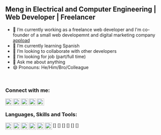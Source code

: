## Meng in Electrical and Computer Engineering | Web Developer | Freelancer

- 🔭 I’m currently working as a freelance web developer and I'm co-founder of a small web developemnt and digital marketing company [appload][business-website]
- 🌱 I’m currently learning Spanish
- 👯 I’m looking to collaborate with other developers
- 🤔 I’m looking for job (part/full time)
- 💬 Ask me about anything
- 😄 Pronouns: He/Him/Bro/Colleague

<br>

### Connect with me:
[<img align="left" alt="personal-website" width="22px" src="https://www.svgrepo.com/show/40309/earth-globe.svg"/>][personal-website]
[<img align="left" alt="business-website" width="22px" src="https://appload.gr/wp-content/uploads/2021/08/Favicon_3x-120x120.png"/>][business-website]
[<img align="left" alt="facebook" width="22px" src="https://www.svgrepo.com/show/138943/facebook.svg"/>][facebook]
[<img align="left" alt="instagram" width="22px" src="https://www.svgrepo.com/show/157806/instagram.svg"/>][instagram]
[<img align="left" alt="linkedin" width="22px" src="https://www.svgrepo.com/show/138936/linkedin.svg"/>][linkedin]

<br/>

### Languages, Skills and Tools:

[<img align="left" alt="html" width="22px" src="https://www.svgrepo.com/show/353884/html-5.svg" />]
[<img align="left" alt="css" width="22px" src="https://www.svgrepo.com/show/349330/css3.svg" />]
[<img align="left" alt="js" width="22px" src="https://www.svgrepo.com/show/349419/javascript.svg" />]
[<img align="left" alt="react" width="22px" src="https://www.svgrepo.com/show/354259/react.svg" />]
[<img align="left" alt="node" width="22px" src="https://www.svgrepo.com/show/303266/nodejs-icon-logo.svg" />]
[<img align="left" alt="sql" width="22px" src="https://www.svgrepo.com/show/341068/sql.svg" />]


<br/>
<br/>
      
[business-website]: https://appload.gr
[personal-website]: https://lvarnavas.com      
[facebook]: https://facebook.com/lampros.varnavas
[instagram]: https://instagram.com/lvarnavas
[linkedin]: https://www.linkedin.com/in/lampros-varnavas-341a68223
